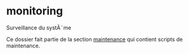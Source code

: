 ﻿# monitoring

Surveillance du systÃ¨me

Ce dossier fait partie de la section [maintenance](..) qui contient scripts de maintenance.
